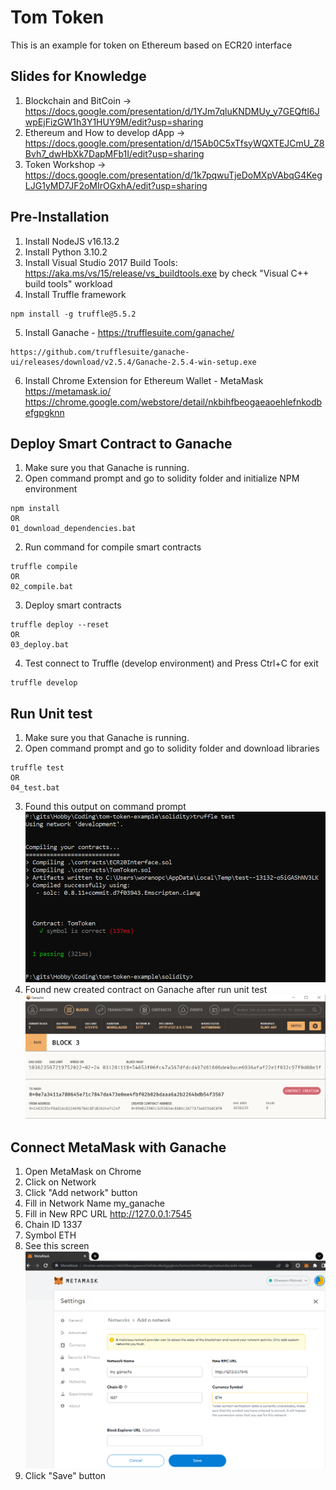 # Tom Token
This is an example for token on Ethereum based on ECR20 interface

## Slides for Knowledge
1. Blockchain and BitCoin -> https://docs.google.com/presentation/d/1YJm7qluKNDMUy_y7GEQftl6JwpEjFizGW1h3Y1HUY9M/edit?usp=sharing
2. Ethereum and How to develop dApp -> https://docs.google.com/presentation/d/15Ab0C5xTfsyWQXTEJCmU_Z8Bvh7_dwHbXk7DapMFb1I/edit?usp=sharing
3. Token Workshop -> https://docs.google.com/presentation/d/1k7pqwuTjeDoMXpVAbqG4KegLJG1yMD7JF2oMIrOGxhA/edit?usp=sharing

## Pre-Installation
1. Install NodeJS v16.13.2
2. Install Python 3.10.2
3. Install Visual Studio 2017 Build Tools: https://aka.ms/vs/15/release/vs_buildtools.exe
by check "Visual C++ build tools" workload
4. Install Truffle framework
```
npm install -g truffle@5.5.2
```
5. Install Ganache - https://trufflesuite.com/ganache/
```
https://github.com/trufflesuite/ganache-ui/releases/download/v2.5.4/Ganache-2.5.4-win-setup.exe
```
6. Install Chrome Extension for Ethereum Wallet - MetaMask 
   https://metamask.io/
   https://chrome.google.com/webstore/detail/nkbihfbeogaeaoehlefnkodbefgpgknn

## Deploy Smart Contract to Ganache
1. Make sure you that Ganache is running.
2. Open command prompt and go to solidity folder and initialize NPM environment

```
npm install
OR
01_download_dependencies.bat
```

2. Run command for compile smart contracts

```
truffle compile
OR
02_compile.bat
```

3. Deploy smart contracts

```
truffle deploy --reset
OR
03_deploy.bat
```

4. Test connect to Truffle (develop environment) and Press Ctrl+C for exit
```
truffle develop
```

## Run Unit test
1. Make sure you that Ganache is running.
2. Open command prompt and go to solidity folder and download libraries
```
truffle test
OR
04_test.bat
```
3. Found this output on command prompt
![unit test](images/unit_test.png)
4. Found new created contract on Ganache after run unit test
![new contract](images/new_contract.png)

## Connect MetaMask with Ganache
1. Open MetaMask on Chrome
2. Click on Network
3. Click "Add network" button
4. Fill in Network Name
my_ganache
4. Fill in New RPC URL
http://127.0.0.1:7545
3. Chain ID
1337
4. Symbol
ETH
5. See this screen ![unit test](images/setup_network.png)
6. Click "Save" button